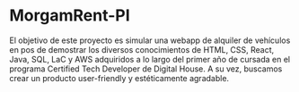 # MorgamRent-PI
El objetivo de este proyecto es simular una webapp de alquiler de vehículos en pos de demostrar los diversos conocimientos de HTML, CSS, React, Java, SQL, LaC y AWS adquiridos a lo largo del primer año de cursada en el programa Certified Tech Developer de Digital House. A su vez, buscamos crear un producto user-friendly y estéticamente agradable.
